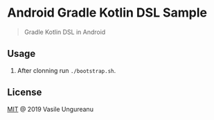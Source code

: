 # Android Gradle Kotlin DSL Sample

> Gradle Kotlin DSL in Android

## Usage

1. After clonning run `./bootstrap.sh`.

License
-------

[MIT](LICENSE) @ 2019 Vasile Ungureanu
